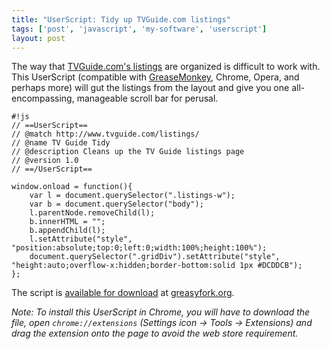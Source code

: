 ```yaml
---
title: "UserScript: Tidy up TVGuide.com listings"
tags: ['post', 'javascript', 'my-software', 'userscript']
layout: post
---
```


The way that [TVGuide.com's listings](http://www.tvguide.com/listings/)
are organized is difficult to work with. This UserScript (compatible
with [GreaseMonkey](http://www.greasespot.net/), Chrome, Opera, and
perhaps more) will gut the listings from the layout and give you one
all-encompassing, manageable scroll bar for perusal.<!--more-->

    #!js
    // ==UserScript==
    // @match http://www.tvguide.com/listings/
    // @name TV Guide Tidy
    // @description Cleans up the TV Guide listings page
    // @version 1.0
    // ==/UserScript==

    window.onload = function(){
        var l = document.querySelector(".listings-w");
        var b = document.querySelector("body");
        l.parentNode.removeChild(l);
        b.innerHTML = "";
        b.appendChild(l);
        l.setAttribute("style", "position:absolute;top:0;left:0;width:100%;height:100%");
        document.querySelector(".gridDiv").setAttribute("style", "height:auto;overflow-x:hidden;border-bottom:solid 1px #DCDDCB");
    };

The script is [available for
download](https://greasyfork.org/scripts/4654-tv-guide-tidy) at
[greasyfork.org](http://greasyfork.org/).

*Note: To install this UserScript in Chrome, you will have to download
the file, open `chrome://extensions` (Settings icon → Tools →
Extensions) and drag the extension onto the page to avoid the web store
requirement.*
